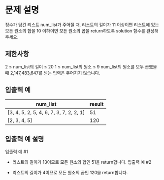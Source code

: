 # 문제 설명
정수가 담긴 리스트 num_list가 주어질 때, 리스트의 길이가 11 이상이면 리스트에 있는 모든 원소의 합을 10 이하이면 모든 원소의 곱을 return하도록 solution 함수를 완성해주세요.

## 제한사항
2 ≤ num_list의 길이 ≤ 20
1 ≤ num_list의 원소 ≤ 9
num_list의 원소를 모두 곱했을 때 2,147,483,647를 넘는 입력은 주어지지 않습니다.
## 입출력 예
|num_list|result|
|------|---|
|[3, 4, 5, 2, 5, 4, 6, 7, 3, 7, 2, 2, 1]|51|
|[2, 3, 4, 5]|120|
## 입출력 예 설명
입출력 예 #1

- 리스트의 길이가 13이므로 모든 원소의 합인 51을 return합니다.
입출력 예 #2

- 리스트의 길이가 4이므로 모든 원소의 곱인 120을 return합니다.